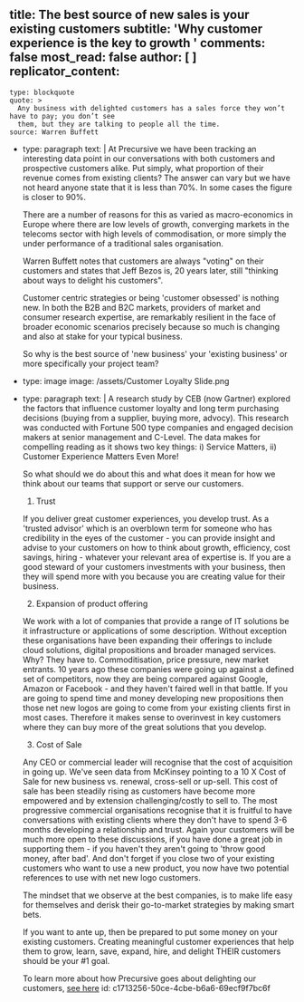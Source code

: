 title: The best source of new sales is your existing customers
subtitle: 'Why customer experience is the key to growth '
comments: false
most_read: false
author: [ ]
replicator_content:
  - 
    type: blockquote
    quote: >
      Any business with delighted customers has a sales force they won’t have to pay; you don’t see
      them, but they are talking to people all the time.
    source: Warren Buffett
  - 
    type: paragraph
    text: |
      At Precursive we have been tracking an interesting data point in our conversations with both customers and prospective customers alike. Put simply, what proportion of their revenue comes from existing clients? The answer can vary but we have not heard anyone state that it is less than 70%. In some cases the figure is closer to 90%.
      
      There are a number of reasons for this as varied as macro-economics in Europe where there are low levels of growth, converging markets in the telecoms sector with high levels of commodisation, or more simply the under performance of a traditional sales organisation.
      
      Warren Buffett notes that customers are always "voting" on their customers and states that Jeff Bezos is, 20 years later, still "thinking about ways to delight his customers".
      
      Customer centric strategies or being 'customer obsessed' is nothing new. In both the B2B and B2C markets, providers of market and consumer research expertise, are remarkably resilient in the face of broader economic scenarios precisely because so much is changing and also at stake for your typical business.
      
      So why is the best source of 'new business' your 'existing business' or more specifically your project team?
  - 
    type: image
    image: /assets/Customer Loyalty Slide.png
  - 
    type: paragraph
    text: |
      A research study by CEB (now Gartner) explored the factors that influence customer loyalty and long term purchasing decisions (buying from a supplier, buying more, advocy). This research was conducted with Fortune 500 type companies and engaged decision makers at senior management and C-Level. The data makes for compelling reading as it shows two key things: i) Service Matters, ii) Customer Experience Matters Even More!
      
      So what should we do about this and what does it mean for how we think about our teams that support or serve our customers.
      
      1) Trust
      
      If you deliver great customer experiences, you develop trust. As a 'trusted advisor' which is an overblown term for someone who has credibility in the eyes of the customer - you can provide insight and advise to your customers on how to think about growth, efficiency, cost savings, hiring - whatever your relevant area of expertise is. If you are a good steward of your customers investments with your business, then they will spend more with you because you are creating value for their business.
      
      2) Expansion of product offering
      
      We work with a lot of companies that provide a range of IT solutions be it infrastructure or applications of some description. Without exception these organisations have been expanding their offerings to include cloud solutions, digital propositions and broader managed services. Why? They have to. Commoditisation, price pressure, new market entrants. 10 years ago these companies were going up against a defined set of competitors, now they are being compared against Google, Amazon or Facebook - and they haven't faired well in that battle. If you are going to spend time and money developing new propositions then those net new logos are going to come from your existing clients first in most cases. Therefore it makes sense to overinvest in key customers where they can buy more of the great solutions that you develop.
      
      3) Cost of Sale
      
      Any CEO or commercial leader will recognise that the cost of acquisition in going up. We've seen data from McKinsey pointing to a 10 X Cost of Sale for new business vs. renewal, cross-sell or up-sell. This cost of sale has been steadily rising as customers have become more empowered and by extension challenging/costly to sell to. The most progressive commercial organisations recognise that it is fruitful to have conversations with existing clients where they don't have to spend 3-6 months developing a relationship and trust. Again your customers will be much more open to these discussions, if you have done a great job in supporting them - if you haven't they aren't going to 'throw good money, after bad'. And don't forget if you close two of your existing customers who want to use a new product, you now have two potential references to use with net new logo customers.
      
      The mindset that we observe at the best companies, is to make life easy for themselves and derisk their go-to-market strategies by making smart bets.
      
      If you want to ante up, then be prepared to put some money on your existing customers. Creating meaningful customer experiences that help them to grow, learn, save, expand, hire, and delight THEIR customers should be your #1 goal.
      
      To learn more about how Precursive goes about delighting our customers, [see here](www.precursive.com/customers)
id: c1713256-50ce-4cbe-b6a6-69ecf9f7bc6f
